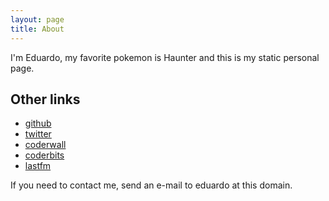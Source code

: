 ```yaml
---
layout: page
title: About
---
```


I'm Eduardo, my favorite pokemon is Haunter and this is my static personal page.

## Other links

* [github](https://github.com/edgurgel)
* [twitter](https://twitter.com/edgurjas)
* [coderwall](https://coderwall.com/edgurgel)
* [coderbits](https://coderbits.com/edgurgel)
* [lastfm](http://www.last.fm/user/edgurgel)

<p class="message">
  If you need to contact me, send an e-mail to eduardo at this domain.
</p>
